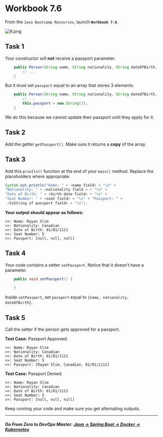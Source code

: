 # Workbook 7.6

From the `Java Bootcamp Resources`, launch **`Workbook 7.6`**.

![6.png](https://img-c.udemycdn.com/redactor/raw/article_lecture/2025-01-03_23-11-00-972b0131a67089748c1c59c02b22f23f.png)

## **Task 1**

Your constructor will **not** receive a passport parameter. 
```java
    public Person(String name, String nationality, String dateOfBirth, int seatNumber) {
        // ...
    }
```
But it must set `passport` equal to an array that stores 3 elements.

```java
    public Person(String name, String nationality, String dateOfBirth, int seatNumber) {
        // ...
        this.passport = new String[3];
    }
```
We do this because we cannot update their passport until they apply for it.

## **Task 2**

Add the getter `getPassport()`. Make sure it returns a **copy** of the array.

## Task 3
Add this `println()` function at the end of your `main()` method. Replace the placeholders where appropriate.
```java
System.out.println("Name: " + <name field> + "\n" + 
"Nationality: " + <nationality field > + "\n" + 
"Date of Birth: " + <birth date field> + "\n" +
"Seat Number: " + <seat field> + "\n" + "Passport: " +
 <toString of passport field> + "\n");
```


**Your output should appear as follows:**

```
>>: Name: Rayan Slim
>>: Nationality: Canadian
>>: Date of Birth: 01/01/1111
>>: Seat Number: 5
>>: Passport: [null, null, null]
```

**Task 4**
-------------------
Your code contains a setter `setPassport`. Notice that it doesn't have a parameter.
```java
    public void setPassport() {
        
    }
```
Inside `setPassport`, set `passport` equal to  `{name, nationality, dateOfBirth}`.

**Task 5**
----------------------------

Call the setter if the person gets approved for a passport.

**Test Case:** Passport Approved.

```
>>: Name: Rayan Slim
>>: Nationality: Canadian
>>: Date of Birth: 01/01/1111
>>: Seat Number: 5
>>: Passport: [Rayan Slim, Canadian, 01/01/1111]
```

**Test Case:** Passport Denied.

```
>>: Name: Rayan Slim
>>: Nationality: Canadian
>>: Date of Birth: 01/01/1111
>>: Seat Number: 5
>>: Passport: [null, null, null]
```

Keep running your code and make sure you get alternating outputs.

----------

##### **Go From Zero to DevOps Master**: *[Java → Spring Boot → Docker → Kubernetes](https://rslim087a.github.io/zero-devops-roadmap/)*